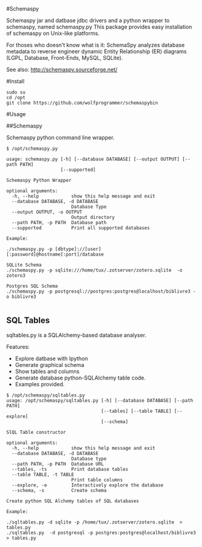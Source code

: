#Schemaspy


Schemaspy jar and datbase jdbc drivers and a python wrapper to schemaspy, named schemaspy.py
This package provides easy installation of schemaspy on Unix-like platforms.

For thoses who doesn't know what is it:
SchemaSpy analyzes database metadata to reverse engineer dynamic Entity Relationship (ER) diagrams (LGPL, Database, Front-Ends, MySQL, SQLite).

See also: http://schemaspy.sourceforge.net/

#Install
```
sudo su
cd /opt
git clone https://github.com/wolfprogrammer/schemaspybin
```
#Usage

##Schemaspy

Schemaspy python command line wrapper.

```
$ /opt/schemaspy.py 

usage: schemaspy.py [-h] [--database DATABASE] [--output OUTPUT] [--path PATH]
                    [--supported]

Schemaspy Python Wrapper

optional arguments:
  -h, --help            show this help message and exit
  --database DATABASE, -d DATABASE
                        Database Type
  --output OUTPUT, -o OUTPUT
                        Output directory
  --path PATH, -p PATH  Database path
  --supported           Print all supported databases

Example:

./schemaspy.py -p [dbtype]://[user][:password]@hostname[:port]/database

SQLite Schema
./schemaspy.py -p sqlite:///home/tux/.zotserver/zotero.sqlite  -o zotero3

Postgres SQL Schema
./schemaspy.py -p postgresql://postgres:postgres@localhost/biblivre3 -o biblivre3


```

## SQL Tables
sqltables.py is a SQLAlchemy-based database analyser.


Features:

* Explore datbase with Ipython
* Generate graphical schema
* Show tables and columns
* Generate database python-SQLAlchemy table code.
* Examples provided.

```
$ /opt/schemaspy/sqltables.py 
usage: /opt/schemaspy/sqltables.py [-h] [--database DATABASE] [--path PATH]
                                   [--tables] [--table TABLE] [--explore]
                                   [--schema]

SlQL Table constructor

optional arguments:
  -h, --help            show this help message and exit
  --database DATABASE, -d DATABASE
                        Database type
  --path PATH, -p PATH  Database URL
  --tables, -ts         Print database tables
  --table TABLE, -t TABLE
                        Print table columns
  --explore, -e         Interactively explore the database
  --schema, -s          Create schema

Create python SQL Alchemy tables of SQL databases

Example:

./sqltables.py -d sqlite -p /home/tux/.zotserver/zotero.sqlite  > tables.py
./sqltables.py  -d postgresql -p postgres:postgres@localhost/biblivre3 > tables.py

```
